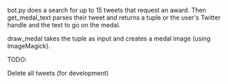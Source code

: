 bot.py does a search for up to 15 tweets that request an award. Then get_medal_text parses their tweet and returns a tuple or the user's Twitter handle and the text to go on the medal.

draw_medal takes the tuple as input and creates a medal image (using ImageMagick).

TODO:

Delete all tweets (for development)